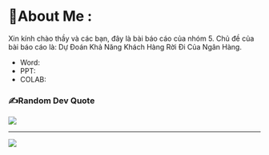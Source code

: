 # 💫About Me :
Xin kính chào thầy và các bạn, đây là bài báo cáo của nhóm 5.
Chủ đề của bài báo cáo là: Dự Đoán Khả Năng Khách Hàng Rời Đi Của Ngân Hàng.
- Word: 
- PPT:
- COLAB:

### ✍️Random Dev Quote
![](https://quotes-github-readme.vercel.app/api?type=horizontal&theme=radical)



---
[![](https://visitcount.itsvg.in/api?id=221IS2901_DAwP_R_FinalProject_Group5&icon=0&color=0)](https://visitcount.itsvg.in)
